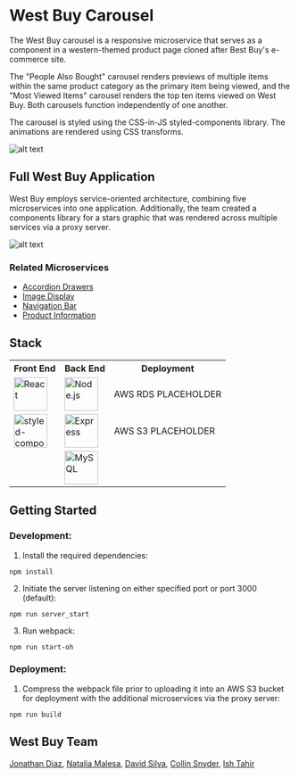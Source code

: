 # West Buy Carousel
The West Buy carousel is a responsive microservice that serves as a component in
a western-themed product page cloned after Best Buy's e-commerce site.

The "People Also Bought" carousel renders previews of multiple items within the
same product category as the primary item being viewed, and the "Most Viewed Items"
carousel renders the top ten items viewed on West Buy.  Both carousels function
independently of one another.  

The carousel is styled using the CSS-in-JS styled-components library.  The animations
are rendered using CSS transforms.

![alt text](https://raw.githubusercontent.com/nmalesa/carousel/master/dist/assets/westbuy-carousel.gif "West Buy Carousel")

## Full West Buy Application
West Buy employs service-oriented architecture, combining five microservices into
one application.  Additionally, the team created a components library for a stars
graphic that was rendered across multiple services via a proxy server.

![alt text](https://raw.githubusercontent.com/nmalesa/carousel/master/dist/assets/WestBuy.gif "West Buy Product Page")

### Related Microservices
* [Accordion Drawers](https://github.com/HRATX-45-FEC-West-Buy/accordion-drawers)
* [Image Display](https://github.com/HRATX-45-FEC-West-Buy/Image-Feature)
* [Navigation Bar](https://github.com/HRATX-45-FEC-West-Buy/Navbar)
* [Product Information](https://github.com/HRATX-45-FEC-West-Buy/product-info)

## Stack
<table>
  <tr>
    <th>Front End</th>
    <th>Back End</th>
    <th>Deployment</th>
  </tr>
  <tr>
    <td><img src="https://github.com/hratx-blue-ocean/Alcove/blob/master/client/dist/assets/stack_images/react.png" alt="React" width="60px"></td>
    <td><img src="https://github.com/hratx-blue-ocean/Alcove/blob/master/client/dist/assets/stack_images/nodejs.png" alt="Node.js" width="60px"></td>
    <td>AWS RDS PLACEHOLDER</td>
  </tr>
  <tr>
    <td><img src="https://raw.githubusercontent.com/nmalesa/carousel/master/dist/assets/styled-components.jpg" alt="styled-components" width="60px"></td>
    <td><img src="https://github.com/hratx-blue-ocean/Alcove/blob/master/client/dist/assets/stack_images/expressjs.png" alt="Express" width="60px"></td>
    <td>AWS S3 PLACEHOLDER</td>
  </tr>
  <tr>
    <td></td>
    <td><img src="https://raw.githubusercontent.com/nmalesa/carousel/master/dist/assets/mysql.png" alt="MySQL" width="60px"></td>
    <td></td>
  </tr>
</table>

## Getting Started

### Development:
1. Install the required dependencies:
```
npm install
```
2. Initiate the server listening on either specified port or port 3000 (default):
```
npm run server_start
```
3.  Run webpack:
```
npm run start-oh
```

### Deployment:
1. Compress the webpack file prior to uploading it into an AWS S3 bucket for deployment
with the additional microservices via the proxy server:
```
npm run build
```

## West Buy Team
[Jonathan Diaz](https://github.com/JCDiaz1201), [Natalia Malesa](https://github.com/nmalesa), [David Silva](https://github.com/davidsilva2841), [Collin Snyder](https://github.com/Collin-Snyder), [Ish Tahir](https://github.com/ishtahir)
